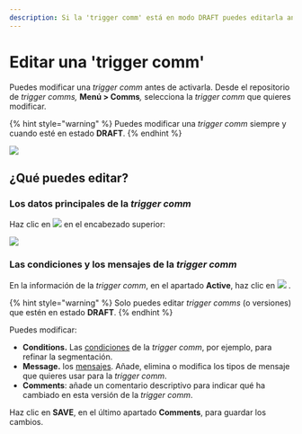 ```yaml
---
description: Si la 'trigger comm' está en modo DRAFT puedes editarla antes de activarla.
---
```


# Editar una 'trigger comm'

Puedes modificar una _trigger comm_ antes de activarla. Desde el repositorio de _trigger comms,_ **Menú &gt; Comms**_,_ selecciona la _trigger comm_ que quieres modificar.

{% hint style="warning" %}
Puedes modificar una _trigger comm_ siempre y cuando esté en estado **DRAFT**.
{% endhint %}

![](https://github.com/iciaparicio/variantes-origen/tree/169a87cd535336e6c183d673fef59f5462c5d585/.gitbook/assets/image%20%281%29.png)

## ¿Qué puedes editar?

### Los datos principales de la _trigger comm_

Haz clic en ![](https://github.com/iciaparicio/variantes-origen/tree/169a87cd535336e6c183d673fef59f5462c5d585/.gitbook/assets/icono_draft.png) en el encabezado superior:

![](https://github.com/iciaparicio/variantes-origen/tree/169a87cd535336e6c183d673fef59f5462c5d585/.gitbook/assets/edit_main_info_comms.png)

### Las condiciones y los mensajes de la _trigger comm_

En la información de la _trigger comm_, en el apartado **Active**, haz clic en ![](https://github.com/iciaparicio/variantes-origen/tree/169a87cd535336e6c183d673fef59f5462c5d585/.gitbook/assets/icono_draft.png) .

{% hint style="warning" %}
Solo puedes editar _trigger comms_ \(o versiones\) que estén en estado **DRAFT**.
{% endhint %}

Puedes modificar:

* **Conditions.** Las [condiciones](crear-una-comm/condiciones-opcional.md) de la _trigger comm_, por ejemplo, para refinar la segmentación.
* **Message.** los [mensajes](crear-una-comm/mensajes.md). Añade, elimina o modifica los tipos de mensaje que quieres usar para la _trigger comm_.
* **Comments**: añade un comentario descriptivo para indicar qué ha cambiado en esta versión de la _trigger comm_.

Haz clic en **SAVE**, en el último apartado **Comments**, para guardar los cambios.

